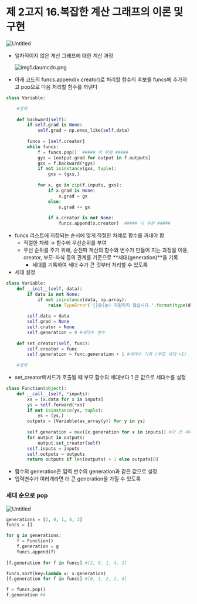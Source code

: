 # 제 2고지 16.복잡한 계산 그래프의 이론 및 구현

![Untitled](%E1%84%8C%E1%85%A6%202%E1%84%80%E1%85%A9%E1%84%8C%E1%85%B5%2016%20%E1%84%87%E1%85%A9%E1%86%A8%E1%84%8C%E1%85%A1%E1%86%B8%E1%84%92%E1%85%A1%E1%86%AB%20%E1%84%80%E1%85%A8%E1%84%89%E1%85%A1%E1%86%AB%20%E1%84%80%E1%85%B3%E1%84%85%E1%85%A2%E1%84%91%E1%85%B3%E1%84%8B%E1%85%B4%20%E1%84%8B%E1%85%B5%E1%84%85%E1%85%A9%E1%86%AB%20%E1%84%86%E1%85%B5%E1%86%BE%20%E1%84%80%E1%85%AE%E1%84%92%20614ee178f77a4bc8affb38d367f76af7/Untitled.png)

- 일차적이지 않은 계산 그래프에 대한 계산 과정
    
    ![img1.daumcdn.png](%E1%84%8C%E1%85%A6%202%E1%84%80%E1%85%A9%E1%84%8C%E1%85%B5%2016%20%E1%84%87%E1%85%A9%E1%86%A8%E1%84%8C%E1%85%A1%E1%86%B8%E1%84%92%E1%85%A1%E1%86%AB%20%E1%84%80%E1%85%A8%E1%84%89%E1%85%A1%E1%86%AB%20%E1%84%80%E1%85%B3%E1%84%85%E1%85%A2%E1%84%91%E1%85%B3%E1%84%8B%E1%85%B4%20%E1%84%8B%E1%85%B5%E1%84%85%E1%85%A9%E1%86%AB%20%E1%84%86%E1%85%B5%E1%86%BE%20%E1%84%80%E1%85%AE%E1%84%92%20614ee178f77a4bc8affb38d367f76af7/img1.daumcdn.png)
    
- 아래 코드의 funcs.append(x.creator)로 처리할 함수의 후보를 funcs에 추가하고 pop으로 다음 처리할 함수를 꺼낸다

```python
class Variable:

	#생략
    
    def backward(self):
    	if self.grad is None:
        	self.grad = np.ones_like(self.data)
            
        funcs = [self.creator]
        while funcs: 
        	f = funcs.pop()  ##### 이 부분 #####
            gys = [output.grad for output in f.outputs]
            gxs = f.backward(*gys)
            if not isinstance(gxs, tuple):
            	gxs = (gxs,)
                
            for x, gx in zip(f.inputs, gxs):
            	if x.grad is None:
                	x.grad = gx
                else:
                    x.grad += gx
                    
                if x.creator is not None:
                	funcs.append(x.creator)  ##### 이 부분 #####
```

- funcs 리스트에 저장되는 순서에 맞게 적절한 차례로 함수를 꺼내야 함
    - 적절한 차례 → 함수에 우선순위를 부여
    - 우선 순위를 주기 위해, 순전파 계산의 함수와 변수가 만들어 지는 과정을 이용, creator, 부모-자식 등의 관계를 기준으로 **세대(generation)**을 기록
        - 세대를 기록하여 세대 수가 큰 것부터 처리할 수 있도록
- 세대 설정

```python
class Variable:
	def __init__(self, data):
    	if data is not None:
        	if not isinstance(data, np.array):
            	raise TypeError('{}은(는) 지원하지 않습니다.'.format(type(data)))
                
        self.data = data
        self.grad = None
        self.crator = None
        self.generation = 0 #세대수 변수
        
    def set_creator(self, func):
    	self.creator = func
        self.generation = func.generation + 1 #세대수 기록 (부모 세대 +1)
       
    #생략
```

- set_creator메서드가 호출될 때 부모 함수의 세대보다 1 큰 값으로 세대수를 설정

```python
class Function(object):
	def __call__(self, *inputs):
    	xs = [x.data for x in inputs]
        ys = self.forward(*xs)
        if not isinstance(ys, tuple):
        	ys = (ys,)
        outputs = [Variable(as_array(y)) for y in ys]
        
        self.generation = max([x.generation for x in inputs]) #더 큰 세대수를 받는다
        for output in outputs:
        	output.set_creator(self)
        self.inputs = inputs
        self.outputs = outputs
        return outputs if len(outputs) > 1 else outputs[0]
```

- 함수의 generation은 입력 변수의 generation과 같은 값으로 설정
- 입력변수가 여러개라면 더 큰 generation을 가질 수 있도록

### 세대 순으로 pop

![Untitled](%E1%84%8C%E1%85%A6%202%E1%84%80%E1%85%A9%E1%84%8C%E1%85%B5%2016%20%E1%84%87%E1%85%A9%E1%86%A8%E1%84%8C%E1%85%A1%E1%86%B8%E1%84%92%E1%85%A1%E1%86%AB%20%E1%84%80%E1%85%A8%E1%84%89%E1%85%A1%E1%86%AB%20%E1%84%80%E1%85%B3%E1%84%85%E1%85%A2%E1%84%91%E1%85%B3%E1%84%8B%E1%85%B4%20%E1%84%8B%E1%85%B5%E1%84%85%E1%85%A9%E1%86%AB%20%E1%84%86%E1%85%B5%E1%86%BE%20%E1%84%80%E1%85%AE%E1%84%92%20614ee178f77a4bc8affb38d367f76af7/Untitled%201.png)

```python
generations = [2, 0, 1, 4, 2]
funcs = []

for g in generations:
	f = Function()
    f.generation = g
    funcs.append(f)
    
[f.generation for f in funcs] #[2, 0, 1, 4, 2]
```

```python
funcs.sort(key=lambda x: x.generation)
[f.generation for f in funcs] #[0, 1, 2, 2, 4]

f = funcs.pop()
f.generation #4
```